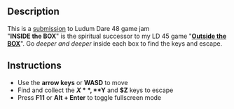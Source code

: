## Description
This is a [submission](https://ldjam.com/events/ludum-dare/48/inside-the-box) to Ludum Dare 48 game jam  
"**INSIDE the BOX**" is the spiritual successor to my LD 45 game "[**Outside the BOX**](https://ldjam.com/events/ludum-dare/45/outside-the-box)". Go *deeper and deeper* inside each box to find the keys and escape.
## Instructions
* Use the **arrow keys** or **WASD** to move
* Find and collect the **$X**, **$Y** and **$Z** keys to escape
* Press **F11** or **Alt + Enter** to toggle fullscreen mode
